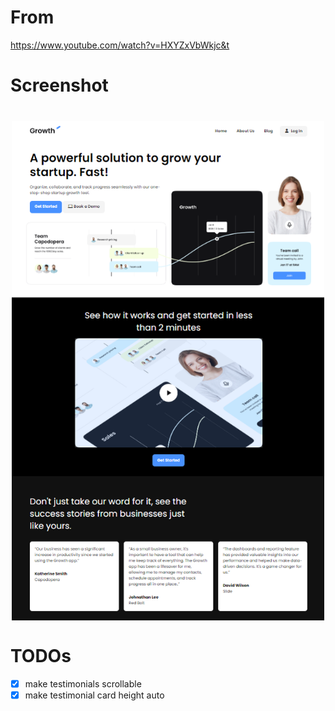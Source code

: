 # From
https://www.youtube.com/watch?v=HXYZxVbWkjc&t

# Screenshot
<img src="./images/screen.png" width="500" style="display:block;margin: 40px auto" />

# TODOs
- [x] make testimonials scrollable
- [x] make testimonial card height auto